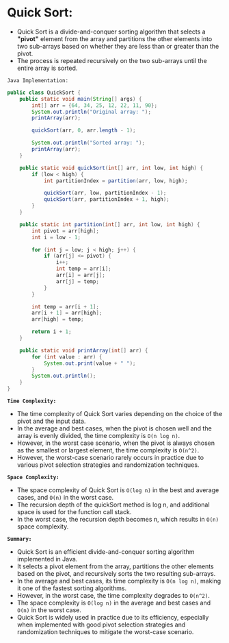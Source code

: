 # Quick Sort:

-   Quick Sort is a divide-and-conquer sorting algorithm that selects a **"pivot"** element from the array and partitions the other elements into two sub-arrays based on whether they are less than or greater than the pivot. 
-   The process is repeated recursively on the two sub-arrays until the entire array is sorted.

`Java Implementation:`

```java
public class QuickSort {
    public static void main(String[] args) {
        int[] arr = {64, 34, 25, 12, 22, 11, 90};
        System.out.println("Original array: ");
        printArray(arr);

        quickSort(arr, 0, arr.length - 1);

        System.out.println("Sorted array: ");
        printArray(arr);
    }

    public static void quickSort(int[] arr, int low, int high) {
        if (low < high) {
            int partitionIndex = partition(arr, low, high);

            quickSort(arr, low, partitionIndex - 1);
            quickSort(arr, partitionIndex + 1, high);
        }
    }

    public static int partition(int[] arr, int low, int high) {
        int pivot = arr[high];
        int i = low - 1;

        for (int j = low; j < high; j++) {
            if (arr[j] <= pivot) {
                i++;
                int temp = arr[i];
                arr[i] = arr[j];
                arr[j] = temp;
            }
        }

        int temp = arr[i + 1];
        arr[i + 1] = arr[high];
        arr[high] = temp;

        return i + 1;
    }

    public static void printArray(int[] arr) {
        for (int value : arr) {
            System.out.print(value + " ");
        }
        System.out.println();
    }
}
```

**`Time Complexity:`**

-   The time complexity of Quick Sort varies depending on the choice of the pivot and the input data. 
-   In the average and best cases, when the pivot is chosen well and the array is evenly divided, the time complexity is `O(n log n)`. 
-   However, in the worst case scenario, when the pivot is always chosen as the smallest or largest element, the time complexity is `O(n^2)`. 
-   However, the worst-case scenario rarely occurs in practice due to various pivot selection strategies and randomization techniques.

**`Space Complexity:`**

-   The space complexity of Quick Sort is `O(log n)` in the best and average cases, and `O(n)` in the worst case. 
-   The recursion depth of the quickSort method is log n, and additional space is used for the function call stack. 
-   In the worst case, the recursion depth becomes n, which results in `O(n)` space complexity.

**`Summary:`**

-   Quick Sort is an efficient divide-and-conquer sorting algorithm implemented in Java. 
-   It selects a pivot element from the array, partitions the other elements based on the pivot, and recursively sorts the two resulting sub-arrays. 
-   In the average and best cases, its time complexity is `O(n log n)`, making it one of the fastest sorting algorithms. 
-   However, in the worst case, the time complexity degrades to `O(n^2)`. 
-   The space complexity is `O(log n)` in the average and best cases and `O(n)` in the worst case. 
-   Quick Sort is widely used in practice due to its efficiency, especially when implemented with good pivot selection strategies and randomization techniques to mitigate the worst-case scenario.